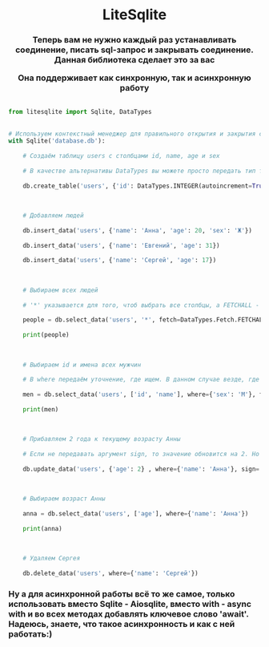 <h1 align="center">LiteSqlite

<h3 align="center">Теперь вам не нужно каждый раз устанавливать соединение, писать sql-запрос и закрывать соединение. Данная библиотека сделает это за вас

Она поддерживает как синхронную, так и асинхронную работу

</h3>

```python

from litesqlite import Sqlite, DataTypes

  
# Используем контекстный менеджер для правильного открытия и закрытия соединения, передаём в класс имя бд
with Sqlite('database.db'):
    
    # Создаём таблицу users с столбцами id, name, age и sex
    
    # В качестве альтернативы DataTypes вы можете просто передать тип текстом
    
    db.create_table('users', {'id': DataTypes.INTEGER(autoincrement=True, primary_key=True), 'name': DataTypes.TEXT(not_null=True), 'age': DataTypes.INTEGER(), 'sex': DataTypes.TEXT(default='М')})
    
    
    
    # Добавляем людей
    
    db.insert_data('users', {'name': 'Анна', 'age': 20, 'sex': 'Ж'})
    
    db.insert_data('users', {'name': 'Евгений', 'age': 31})
    
    db.insert_data('users', {'name': 'Сергей', 'age': 17})
    
    
    
    # Выбираем всех людей
    
    # '*' указывается для того, чтоб выбрать все столбцы, а FETCHALL - для того чтобы получить все записи списком, по умолчанию - FETCHONE (Одна запись)
    
    people = db.select_data('users', '*', fetch=DataTypes.Fetch.FETCHALL)
    
    print(people)
    
    
    
    # Выбираем id и имена всех мужчин
    
    # В where передаём уточнение, где ищем. В данном случае везде, где пол - мужской
    
    men = db.select_data('users', ['id', 'name'], where={'sex': 'М'}, fetch=DataTypes.Fetch.FETCHALL)
    
    print(men)
    
    
    
    # Прибавляем 2 года к текущему возрасту Анны
    
    # Если не передавать аргумент sign, то значение обновится на 2. Но мы передаём знак '+', чтобы к текущему значению прибавить 2
    
    db.update_data('users', {'age': 2} , where={'name': 'Анна'}, sign='+')
    
    
    
    # Выбираем возраст Анны
    
    anna = db.select_data('users', ['age'], where={'name': 'Анна'})
    
    print(anna)
    
    
    
    # Удаляем Сергея
    
    db.delete_data('users', where={'name': 'Сергей'})

```

  

### Ну а для асинхронной работы всё то же самое, только использовать вместо Sqlite - Aiosqlite, вместо with - async with и во всех методах добавлять ключевое слово 'await'. Надеюсь, знаете, что такое асинхронность и как с ней работать:)

